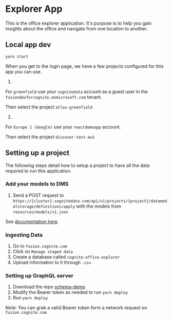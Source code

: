 # Explorer App

This is the office explorer application.
It's purpose is to help you gain insights about the office and navigate from one location to another.

## Local app dev

```
yarn start
```

When you get to the login page, we have a few projects configured for this app you can use.

1.

For `greenfield` use your `cognitedata` account as a guest user in the `fusiondevforcognite.onmicrosoft.com` tenant.

Then select the project `atlas-greenfield`

2.

For `Europe 1 (Google)` use your `reactdemoapp` account.

Then select the project `discover-test-ew1`

## Setting up a project

The following steps detail how to setup a project to have all the data required to run this application.

### Add your models to DMS

1. Send a POST request to `https://{cluster}.cognitedata.com/api/v1/projects/{project}/datamodelstorage/definitions/apply` with the models from `resources/models/v1.json`

See [documentation here](https://pr-ark-codegen-1646.specs.preview.cogniteapp.com/v1.json.html#tag/Data-model-query/operation/search).

### Ingesting Data

1. Go to `fusion.cognite.com`
2. Click on `Manage staged data`
3. Create a database called `cognite-office-explorer`
4. Upload information to it through `.csv`

### Setting up GraphQL server

1. Download the repo [schema-demo](https://github.com/cognitedata/schema-demo)
2. Modify the Bearer token as needed to run `yarn deploy`
3. Run `yarn deploy`

Note: You can grab a valid Bearer token form a network request on `fusion.cognite.com`
